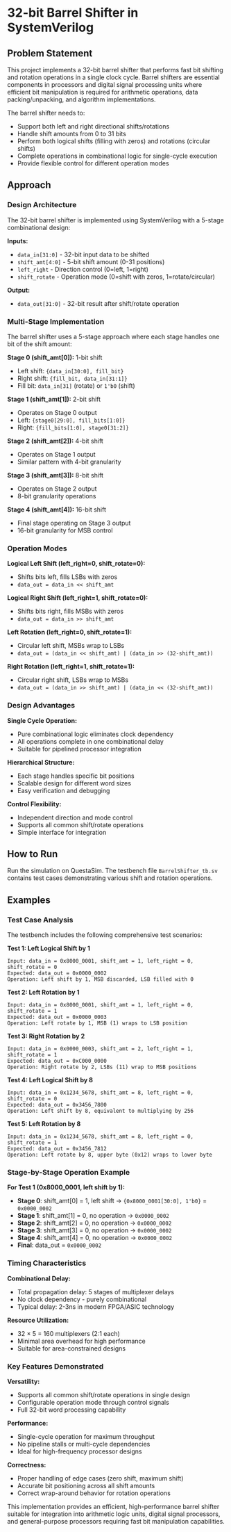 # 32-bit Barrel Shifter in SystemVerilog

## Problem Statement

This project implements a 32-bit barrel shifter that performs fast bit shifting and rotation operations in a single clock cycle. Barrel shifters are essential components in processors and digital signal processing units where efficient bit manipulation is required for arithmetic operations, data packing/unpacking, and algorithm implementations.

The barrel shifter needs to:
- Support both left and right directional shifts/rotations
- Handle shift amounts from 0 to 31 bits
- Perform both logical shifts (filling with zeros) and rotations (circular shifts)
- Complete operations in combinational logic for single-cycle execution
- Provide flexible control for different operation modes

## Approach

### Design Architecture

The 32-bit barrel shifter is implemented using SystemVerilog with a 5-stage combinational design:

**Inputs:**
- `data_in[31:0]` - 32-bit input data to be shifted
- `shift_amt[4:0]` - 5-bit shift amount (0-31 positions)
- `left_right` - Direction control (0=left, 1=right)
- `shift_rotate` - Operation mode (0=shift with zeros, 1=rotate/circular)

**Output:**
- `data_out[31:0]` - 32-bit result after shift/rotate operation

### Multi-Stage Implementation

The barrel shifter uses a 5-stage approach where each stage handles one bit of the shift amount:

**Stage 0 (shift_amt[0]):** 1-bit shift
- Left shift: `{data_in[30:0], fill_bit}`
- Right shift: `{fill_bit, data_in[31:1]}`
- Fill bit: `data_in[31]` (rotate) or `1'b0` (shift)

**Stage 1 (shift_amt[1]):** 2-bit shift
- Operates on Stage 0 output
- Left: `{stage0[29:0], fill_bits[1:0]}`
- Right: `{fill_bits[1:0], stage0[31:2]}`

**Stage 2 (shift_amt[2]):** 4-bit shift
- Operates on Stage 1 output
- Similar pattern with 4-bit granularity

**Stage 3 (shift_amt[3]):** 8-bit shift
- Operates on Stage 2 output
- 8-bit granularity operations

**Stage 4 (shift_amt[4]):** 16-bit shift
- Final stage operating on Stage 3 output
- 16-bit granularity for MSB control

### Operation Modes

**Logical Left Shift (left_right=0, shift_rotate=0):**
- Shifts bits left, fills LSBs with zeros
- `data_out = data_in << shift_amt`

**Logical Right Shift (left_right=1, shift_rotate=0):**
- Shifts bits right, fills MSBs with zeros
- `data_out = data_in >> shift_amt`

**Left Rotation (left_right=0, shift_rotate=1):**
- Circular left shift, MSBs wrap to LSBs
- `data_out = (data_in << shift_amt) | (data_in >> (32-shift_amt))`

**Right Rotation (left_right=1, shift_rotate=1):**
- Circular right shift, LSBs wrap to MSBs
- `data_out = (data_in >> shift_amt) | (data_in << (32-shift_amt))`

### Design Advantages

**Single Cycle Operation:**
- Pure combinational logic eliminates clock dependency
- All operations complete in one combinational delay
- Suitable for pipelined processor integration

**Hierarchical Structure:**
- Each stage handles specific bit positions
- Scalable design for different word sizes
- Easy verification and debugging

**Control Flexibility:**
- Independent direction and mode control
- Supports all common shift/rotate operations
- Simple interface for integration

## How to Run

Run the simulation on QuestaSim. The testbench file `BarrelShifter_tb.sv` contains test cases demonstrating various shift and rotation operations.

## Examples

### Test Case Analysis

The testbench includes the following comprehensive test scenarios:

**Test 1: Left Logical Shift by 1**
```
Input: data_in = 0x8000_0001, shift_amt = 1, left_right = 0, shift_rotate = 0
Expected: data_out = 0x0000_0002
Operation: Left shift by 1, MSB discarded, LSB filled with 0
```

**Test 2: Left Rotation by 1**
```
Input: data_in = 0x8000_0001, shift_amt = 1, left_right = 0, shift_rotate = 1
Expected: data_out = 0x0000_0003
Operation: Left rotate by 1, MSB (1) wraps to LSB position
```

**Test 3: Right Rotation by 2**
```
Input: data_in = 0x0000_0003, shift_amt = 2, left_right = 1, shift_rotate = 1
Expected: data_out = 0xC000_0000
Operation: Right rotate by 2, LSBs (11) wrap to MSB positions
```

**Test 4: Left Logical Shift by 8**
```
Input: data_in = 0x1234_5678, shift_amt = 8, left_right = 0, shift_rotate = 0
Expected: data_out = 0x3456_7800
Operation: Left shift by 8, equivalent to multiplying by 256
```

**Test 5: Left Rotation by 8**
```
Input: data_in = 0x1234_5678, shift_amt = 8, left_right = 0, shift_rotate = 1
Expected: data_out = 0x3456_7812
Operation: Left rotate by 8, upper byte (0x12) wraps to lower byte
```

### Stage-by-Stage Operation Example

**For Test 1 (0x8000_0001, left shift by 1):**

- **Stage 0**: shift_amt[0] = 1, left shift → `{0x8000_0001[30:0], 1'b0}` = `0x0000_0002`
- **Stage 1**: shift_amt[1] = 0, no operation → `0x0000_0002`
- **Stage 2**: shift_amt[2] = 0, no operation → `0x0000_0002`
- **Stage 3**: shift_amt[3] = 0, no operation → `0x0000_0002`
- **Stage 4**: shift_amt[4] = 0, no operation → `0x0000_0002`
- **Final**: data_out = `0x0000_0002`

### Timing Characteristics

**Combinational Delay:**
- Total propagation delay: 5 stages of multiplexer delays
- No clock dependency - purely combinational
- Typical delay: 2-3ns in modern FPGA/ASIC technology

**Resource Utilization:**
- 32 × 5 = 160 multiplexers (2:1 each)
- Minimal area overhead for high performance
- Suitable for area-constrained designs

### Key Features Demonstrated

**Versatility:**
- Supports all common shift/rotate operations in single design
- Configurable operation mode through control signals
- Full 32-bit word processing capability

**Performance:**
- Single-cycle operation for maximum throughput
- No pipeline stalls or multi-cycle dependencies
- Ideal for high-frequency processor designs

**Correctness:**
- Proper handling of edge cases (zero shift, maximum shift)
- Accurate bit positioning across all shift amounts
- Correct wrap-around behavior for rotation operations

This implementation provides an efficient, high-performance barrel shifter suitable for integration into arithmetic logic units, digital signal processors, and general-purpose processors requiring fast bit manipulation capabilities.
